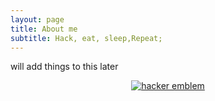 ```yaml
---
layout: page
title: About me
subtitle: Hack, eat, sleep,Repeat;
---
```



will add things to this later
<center><a href='http://www.catb.org/hacker-emblem/'>
<img src='http://www.catb.org/hacker-emblem/glider.png' alt='hacker emblem' /></a> <center/>
